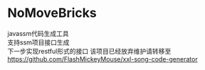 # NoMoveBricks 
javassm代码生成工具  
支持ssm项目接口生成  
下一步实现restful形式的接口 
该项目已经放弃维护请转移至 https://github.com/FlashMickeyMouse/xxl-song-code-generator
